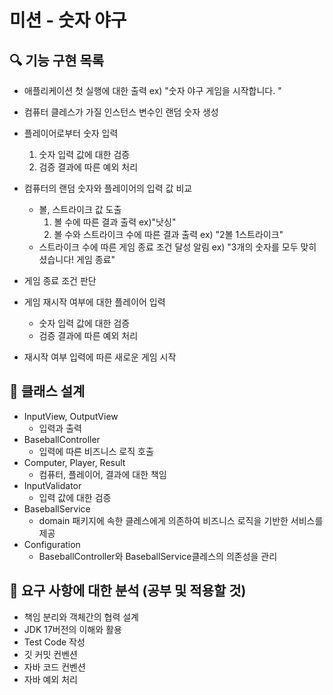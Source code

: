 # 미션 - 숫자 야구


## 🔍 기능 구현 목록
- 애플리케이션 첫 실행에 대한 출력 ex) "숫자 야구 게임을 시작합니다.
  "
- 컴퓨터 클레스가 가질 인스턴스 변수인 랜덤 숫자 생성
- 플레이어로부터 숫자 입력
  1. 숫자 입력 값에 대한 검증 
  2. 검증 결과에 따른 예외 처리 
- 컴퓨터의 랜덤 숫자와 플레이어의 입력 값 비교
  - 볼, 스트라이크 값 도출
       1. 볼 수에 따른 결과 출력 ex)"낫싱"
       2. 볼 수와 스트라이크 수에 따른 결과 출력 ex) "2볼 1스트라이크"
  - 스트라이크 수에 따른 게임 종료 조건 달성 알림 ex) "3개의 숫자를 모두 맞히셨습니다! 게임 종료"

- 게임 종료 조건 판단 
- 게임 재시작 여부에 대한 플레이어 입력 
  - 숫자 입력 값에 대한 검증
  - 검증 결과에 따른 예외 처리
- 재시작 여부 입력에 따른 새로운 게임 시작 

## 📒 클래스 설계 
- InputView, OutputView 
  - 입력과 출력
- BaseballController 
  - 입력에 따른 비즈니스 로직 호출
- Computer, Player, Result 
  - 컴퓨터, 플레이어, 결과에 대한 책임
- InputValidator 
  - 입력 값에 대한 검증 
- BaseballService 
  - domain 패키지에 속한 클레스에게 의존하여 비즈니스 로직을 기반한 서비스를 제공
- Configuration 
  - BaseballController와 BaseballService클레스의 의존성을 관리
## 🤔 요구 사항에 대한 분석 (공부 및 적용할 것) 
- 책임 분리와 객체간의 협력 설계 
- JDK 17버전의 이해와 활용 
- Test Code 작성 
- 깃 커밋 컨벤션 
- 자바 코드 컨벤션 
- 자바 예외 처리 

